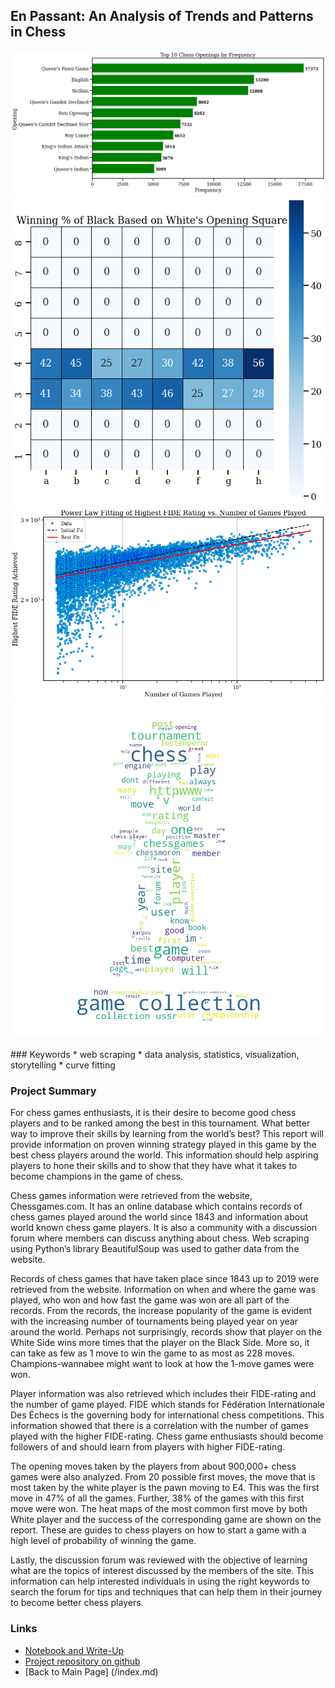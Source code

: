 ## En Passant: An Analysis of Trends and Patterns in Chess

<div class="gridwrapper">
  <div class="one"><img src="../images/enpassantproject/chess_openings.png?raw=true"/></div>
  <div class="two"><img src="../images/enpassantproject/heatmap1.png?raw=true"/></div>
  <div class="three"><img src="../images/enpassantproject/fidescatter.png?raw=true"/></div>
  <div class="four"><img src="../images/enpassantproject/wordcloudpawn.png?raw=true"/></div>
</div>

<br />
### Keywords
* web scraping
* data analysis, statistics, visualization, storytelling
* curve fitting

### Project Summary
For chess games enthusiasts, it is their desire to become good chess players and to be ranked among the best in this tournament. What better way to improve their skills by learning from the world’s best? This report will provide information on proven winning strategy played in this game by the best chess players around the world. This information should help aspiring players to hone their skills and to show that they have what it takes to become champions in the game of chess.

Chess games information were retrieved from the website, Chessgames.com. It has an online database which contains records of chess games played around the world since 1843 and information about world known chess game players. It is also a community with a discussion forum where members can discuss anything about chess. Web scraping using Python’s library BeautifulSoup was used to gather data from the website.

Records of chess games that have taken place since 1843 up to 2019 were retrieved from the website. Information on when and where the game was played, who won and how fast the game was won are all part of the records. From the records, the increase popularity of the game is evident with the increasing number of tournaments being played year on year around the world. Perhaps not surprisingly, records show that player on the White Side wins more times that the player on the Black Side. More so, it can take as few as 1 move to win the game to as most as 228 moves. Champions-wannabee might want to look at how the 1-move games were won.

Player information was also retrieved which includes their FIDE-rating and the number of game played. FIDE which stands for Fédération Internationale Des Échecs is the governing body for international chess competitions. This information showed that there is a correlation with the number of games played with the higher FIDE-rating. Chess game enthusiasts should become followers of and should learn from players with higher FIDE-rating.

The opening moves taken by the players from about 900,000+ chess games were also analyzed. From 20 possible first moves, the move that is most taken by the white player is the pawn moving to E4. This was the first move in 47% of all the games. Further, 38% of the games with this first move were won. The heat maps of the most common first move by both White player and the success of the corresponding game are shown on the report. These are guides to chess players on how to start a game with a high level of probability of winning the game.

Lastly, the discussion forum was reviewed with the objective of learning what are the topics of interest discussed by the members of the site. This information can help interested individuals in using the right keywords to search the forum for tips and techniques that can help them in their journey to become better chess players.

### Links
* [Notebook and Write-Up](/html_previews/enpassantproject/enpassantproject.html)
* [Project repository on github](https://github.com/oonrezak/enpassant_project)
* [Back to Main Page] (/index.md)